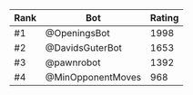 Rank|Bot|Rating
---|---|---
#1|@OpeningsBot|1998
#2|@DavidsGuterBot|1653
#3|@pawnrobot|1392
#4|@MinOpponentMoves|968
